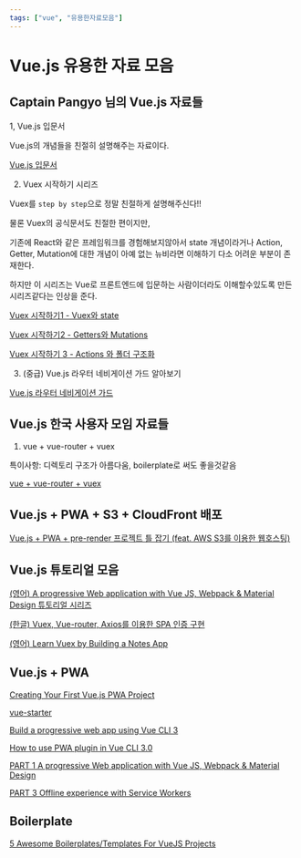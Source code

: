 ```yaml
---
tags: ["vue", "유용한자료모음"]
---
```


# Vue.js 유용한 자료 모음

## Captain Pangyo 님의 Vue.js 자료들

1, Vue.js 입문서

Vue.js의 개념들을 친절히 설명해주는 자료이다.

[Vue.js 입문서](https://joshua1988.github.io/web-development/vuejs/vuejs-tutorial-for-beginner/#vue-routers)

2. Vuex 시작하기 시리즈

Vuex를 `step by step`으로 정말 친절하게 설명해주신다!!


물론 Vuex의 공식문서도 친절한 편이지만,

기존에 React와 같은 프레임워크를 경험해보지않아서 state 개념이라거나 Action, Getter, Mutation에 대한 개념이 아예 없는 뉴비라면 이해하기 다소 어려운 부분이 존재한다.

하지만 이 시리즈는 Vue로 프론트엔드에 입문하는 사람이더라도 이해할수있도록 만든 시리즈같다는 인상을 준다.

[Vuex 시작하기1 - Vuex와 state](https://joshua1988.github.io/web-development/vuejs/vuex-start/)

[Vuex 시작하기2 - Getters와 Mutations](https://joshua1988.github.io/web-development/vuejs/vuex-getters-mutations/)

[Vuex 시작하기 3 - Actions 와 폴더 구조화](https://joshua1988.github.io/web-development/vuejs/vuex-actions-modules/)

3. (중급) Vue.js 라우터 네비게이션 가드 알아보기

[ Vue.js 라우터 네비게이션 가드 ](https://joshua1988.github.io/web-development/vuejs/vue-router-navigation-guards/)

## Vue.js 한국 사용자 모임 자료들

1. vue + vue-router + vuex

특이사항: 디렉토리 구조가 아름다움, boilerplate로 써도 좋을것같음

[vue + vue-router + vuex](http://vuejs.kr/update/2017/01/08/using-vue-with-vuex-vue-rotuer/)

## Vue.js + PWA + S3 + CloudFront 배포

[Vue.js + PWA + pre-render 프로젝트 틀 잡기 (feat. AWS S3를 이용한 웹호스팅)](https://walkinpcm.blogspot.com/search/label/%5B015.%20Vue.js%5D)


## Vue.js 튜토리얼 모음

[(영어) A progressive Web application with Vue JS, Webpack & Material Design 튜토리얼 시리즈](https://blog.sicara.com/a-progressive-web-application-with-vue-js-webpack-material-design-part-1-c243e2e6e402)

[(한글) Vuex, Vue-router, Axios를 이용한 SPA 인증 구현](http://blog.jeonghwan.net/2018/03/26/vue-authentication.html)

[(영어) Learn Vuex by Building a Notes App](https://coligo.io/learn-vuex-by-building-notes-app/)


## Vue.js + PWA

[Creating Your First Vue.js PWA Project](https://medium.com/the-web-tub/creating-your-first-vue-js-pwa-project-22f7c552fb34)

[vue-starter](https://github.com/devCrossNet/vue-starter)

[Build a progressive web app using Vue CLI 3](https://www.blog.plint-sites.nl/progressive-web-app-using-vue-cli-3/)

[How to use PWA plugin in Vue CLI 3.0](https://naturaily.com/blog/pwa-vue-cli-3)

[PART 1 A progressive Web application with Vue JS, Webpack & Material Design ](https://blog.sicara.com/a-progressive-web-application-with-vue-js-webpack-material-design-part-1-c243e2e6e402)

[PART 3 Offline experience with Service Workers](https://blog.sicara.com/a-progressive-web-application-with-vue-js-webpack-material-design-part-3-service-workers-offline-ed3184264fd1)

## Boilerplate

[5 Awesome Boilerplates/Templates For VueJS Projects](https://medium.com/js-dojo/5-awesome-boilerplates-templates-for-vuejs-projects-8eb74eeb6cdb)
